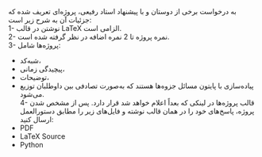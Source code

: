 به درخواست برخی از دوستان و با پیشنهاد استاد رفیعی، پروژه‌ای تعریف شده که جزئیات آن به شرح زیر است:  
1- نوشتن در قالب LaTeX الزامی است.  
2- نمره پروژه تا 2 نمره اضافه در نظر گرفته شده است.  
3- پروژه‌ها شامل:  
   - شبه‌کد،  
   - پیچیدگی زمانی،  
   - توضیحات،  
   - پیاده‌سازی با پایتون مسائل جزوه‌ها هستند که به‌صورت تصادفی بین داوطلبان توزیع می‌شود.  
4- قالب پروژه‌ها در لینکی که بعداً اعلام خواهد شد قرار دارد. پس از مشخص شدن پروژه، پاسخ‌های خود را در همان قالب نوشته و فایل‌های زیر را مطابق دستورالعمل ارسال کنید:  
   - PDF  
   - LaTeX Source
   - Python